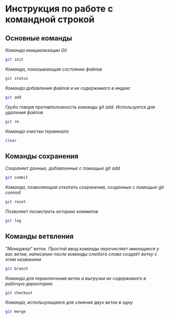# Инструкция по работе с командной строкой

## Основные команды

*Команда инициализации Git*

```sh
git init
```

*Команда, показывающая состояние файлов*

```sh
git status
```

*Команда добавления файлов и их содержимого в индекс*

```sh
git add
```

*Грубо говоря противположность команды git add. Используется для удаления файлов*

```sh
git rm
```

*Команда очистки терминала*

```sh
clear
```

## Команды сохранения

*Сохраняет данные, добавленные с помощью git add*

```sh
git commit
```

*Команда, позволяющая откатить сохранения, созданные с помощью git commit*

```sh
git reset
```

*Позволяет посмотреть историю коммитов*

```sh
git log
```

## Команды ветвления

*"Менеджер" веток. Простой ввод команды перечисляет имеющиеся у вас ветки, написание после команды слюбого слова создаёт ветку с этим названием*

```sh
git branch
```

*Команда для переключения веток и выгрузки их содержимого в рабочую директорию*

```sh
git checkout
```

*Команда, использующаяся для слияния двух веток в одну*

```sh
git merge
```
